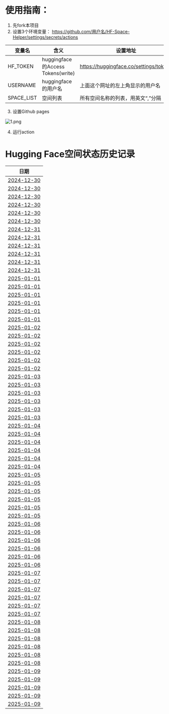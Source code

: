 # 使用指南：
1. 先fork本项目
2. 设置3个环境变量：
https://github.com/用户名/HF-Space-Helper/settings/secrets/actions

|变量名|含义|设置地址|
|---|---|---|
|HF_TOKEN|huggingface的Access Tokens(write)|https://huggingface.co/settings/tokens|
|USERNAME|huggingface的用户名|上面这个网址的左上角显示的用户名|
|SPACE_LIST|空间列表|所有空间名称的列表，用英文“,”分隔|

3. 设置Github pages
   
 ![1.png](https://img520.com/gEEu81.png)
  
4. 运行action

# Hugging Face空间状态历史记录
| 日期 
|---|
| [2024-12-30](https://github.com/midpoint/HF-Space-Helper/commits/8733bde4926ae41d6a6729f2b57c354f618d8c88/docs/index.html) |  |
| [2024-12-30](https://github.com/midpoint/HF-Space-Helper/commits/19169e9bda39be9a0bb385df923e317393d7dfec/docs/index.html) |  |
| [2024-12-30](https://github.com/midpoint/HF-Space-Helper/commits/b81b3fd7c6c9efd15bf1fe0e0b39c4e579b071f4/docs/index.html) |  |
| [2024-12-30](https://github.com/midpoint/HF-Space-Helper/commits/de0bff95a8485625c454a9fe26b9a5130abccff2/docs/index.html) |  |
| [2024-12-30](https://github.com/midpoint/HF-Space-Helper/commits/e66a5c0f20d99bcb2ec3a93f2a5e7e6e4dce3923/docs/index.html) |  |
| [2024-12-30](https://github.com/midpoint/HF-Space-Helper/commits/1da1ddf955cfa263904bfdcb6871f9493255b42a/docs/index.html) |  |
| [2024-12-31](https://github.com/midpoint/HF-Space-Helper/commits/416f1b1641946b70a869222af071b9c614c3a76a/docs/index.html) |  |
| [2024-12-31](https://github.com/midpoint/HF-Space-Helper/commits/c2b167e961c5bc0b8f672e7a21b76deabce08bb2/docs/index.html) |  |
| [2024-12-31](https://github.com/midpoint/HF-Space-Helper/commits/df2980a91bf15092a3512399727e8cd494c6a2c0/docs/index.html) |  |
| [2024-12-31](https://github.com/midpoint/HF-Space-Helper/commits/01967775f0a770d02413a8a28afa48ab3e1e3535/docs/index.html) |  |
| [2024-12-31](https://github.com/midpoint/HF-Space-Helper/commits/e19ecb337066bba0412fac92dba83d9c4222b970/docs/index.html) |  |
| [2024-12-31](https://github.com/midpoint/HF-Space-Helper/commits/c58635be5b7071d5ec64654c23509b5cb1e144b4/docs/index.html) |  |
| [2025-01-01](https://github.com/midpoint/HF-Space-Helper/commits/835d07ab0d039bfad0a7be1df126f23c93186b47/docs/index.html) |  |
| [2025-01-01](https://github.com/midpoint/HF-Space-Helper/commits/2e33fdb4d06cdd7ed0c16fe4cd5234da6033b2f1/docs/index.html) |  |
| [2025-01-01](https://github.com/midpoint/HF-Space-Helper/commits/cf66f20cf17e8eaf92f220502a47734d42814f7f/docs/index.html) |  |
| [2025-01-01](https://github.com/midpoint/HF-Space-Helper/commits/51d92a3e5c3522e7b92aefb45b5aca60ae080812/docs/index.html) |  |
| [2025-01-01](https://github.com/midpoint/HF-Space-Helper/commits/9f9530322882fb8e03ffebbba0c17e705388a866/docs/index.html) |  |
| [2025-01-01](https://github.com/midpoint/HF-Space-Helper/commits/28632f6bce27e5e0b0bf1a463eb9d91c607affc6/docs/index.html) |  |
| [2025-01-02](https://github.com/midpoint/HF-Space-Helper/commits/fd99e0e2eb2facded67b4a3c6f7432b0660be3a2/docs/index.html) |  |
| [2025-01-02](https://github.com/midpoint/HF-Space-Helper/commits/b73f3fd66222ac42ae8f12c735f4ef878e4765dc/docs/index.html) |  |
| [2025-01-02](https://github.com/midpoint/HF-Space-Helper/commits/aa2981a7adfea1d9171ef4ba9f4cd64bdf3888ca/docs/index.html) |  |
| [2025-01-02](https://github.com/midpoint/HF-Space-Helper/commits/cf7767b47634a8b5442333fc822bd9782d96ffee/docs/index.html) |  |
| [2025-01-02](https://github.com/midpoint/HF-Space-Helper/commits/a2151b4b53216b7f851bdfe205bedb454a07db6b/docs/index.html) |  |
| [2025-01-02](https://github.com/midpoint/HF-Space-Helper/commits/cb44db7757dc2fd9b3cd1f782c5610c665c33acf/docs/index.html) |  |
| [2025-01-03](https://github.com/midpoint/HF-Space-Helper/commits/f35358ad575b8026eec1f4dff3af9f4e67af5096/docs/index.html) |  |
| [2025-01-03](https://github.com/midpoint/HF-Space-Helper/commits/0c1b140036bfd43546cc40579b3f2577b9df27d2/docs/index.html) |  |
| [2025-01-03](https://github.com/midpoint/HF-Space-Helper/commits/07542af091f7d67ac8d78850dc8d7db8e7abf847/docs/index.html) |  |
| [2025-01-03](https://github.com/midpoint/HF-Space-Helper/commits/88f756caee6729d3e2878013338745ce8b14b229/docs/index.html) |  |
| [2025-01-03](https://github.com/midpoint/HF-Space-Helper/commits/b51549d8ce5b1fe6f7671c5e0873b84a3d9789e8/docs/index.html) |  |
| [2025-01-03](https://github.com/midpoint/HF-Space-Helper/commits/13611c660e6006adc9aabb2845a4f4bac63f3953/docs/index.html) |  |
| [2025-01-04](https://github.com/midpoint/HF-Space-Helper/commits/551ae002785fd334baca99fa879e9b9380927f4c/docs/index.html) |  |
| [2025-01-04](https://github.com/midpoint/HF-Space-Helper/commits/3b02ecae2932ba5c2bc856485365bdadc946b98d/docs/index.html) |  |
| [2025-01-04](https://github.com/midpoint/HF-Space-Helper/commits/304176dad26197517aed0915883322e62cb1a3c9/docs/index.html) |  |
| [2025-01-04](https://github.com/midpoint/HF-Space-Helper/commits/0da158fed64e9e57d93c0551423bd1d342785ce9/docs/index.html) |  |
| [2025-01-04](https://github.com/midpoint/HF-Space-Helper/commits/affb39e8b7545d0951fdb7030c002b5ff0343546/docs/index.html) |  |
| [2025-01-04](https://github.com/midpoint/HF-Space-Helper/commits/3d40c67d14ebf5e029571b138c5f81cd5f655acf/docs/index.html) |  |
| [2025-01-05](https://github.com/midpoint/HF-Space-Helper/commits/1035996fa0ffe8a03109653d2629e21b974fcc34/docs/index.html) |  |
| [2025-01-05](https://github.com/midpoint/HF-Space-Helper/commits/2a0b9b28bea7c8271209d9018fee454bd675c247/docs/index.html) |  |
| [2025-01-05](https://github.com/midpoint/HF-Space-Helper/commits/d3118e778e5c43d043e9398ad7e77889140ffb73/docs/index.html) |  |
| [2025-01-05](https://github.com/midpoint/HF-Space-Helper/commits/6ff3d7ba02c0473ba539ad250249546ded5a3447/docs/index.html) |  |
| [2025-01-05](https://github.com/midpoint/HF-Space-Helper/commits/f66d1060844bf04cf7468bf2bbcd60a03ad676ae/docs/index.html) |  |
| [2025-01-05](https://github.com/midpoint/HF-Space-Helper/commits/a05a454a8f7fd923a20c8579641d80bdb4132d23/docs/index.html) |  |
| [2025-01-06](https://github.com/midpoint/HF-Space-Helper/commits/bc9c3247c4bc19e0476dc373023d3abd3f811c49/docs/index.html) |  |
| [2025-01-06](https://github.com/midpoint/HF-Space-Helper/commits/5c5a4ff3935b4d9fd1001b42261fae766de13838/docs/index.html) |  |
| [2025-01-06](https://github.com/midpoint/HF-Space-Helper/commits/c6a00f2d9e2899853b4a0ebe75b9d5e825b9e16d/docs/index.html) |  |
| [2025-01-06](https://github.com/midpoint/HF-Space-Helper/commits/d72a71924d2b65cd5da73b2068c4301f570db104/docs/index.html) |  |
| [2025-01-06](https://github.com/midpoint/HF-Space-Helper/commits/e605391ed3ca6068713e7827091c9f5252385d82/docs/index.html) |  |
| [2025-01-06](https://github.com/midpoint/HF-Space-Helper/commits/65c0feabf5e7bd8e0db6e37db43d05716093ccf4/docs/index.html) |  |
| [2025-01-07](https://github.com/midpoint/HF-Space-Helper/commits/4b797c489dbaadbeac03bcf53bef54dbaf01148a/docs/index.html) |  |
| [2025-01-07](https://github.com/midpoint/HF-Space-Helper/commits/22585351a19042510206b211f951e3a7008a24f5/docs/index.html) |  |
| [2025-01-07](https://github.com/midpoint/HF-Space-Helper/commits/878ef819ccb25f47d5a16fc2016e54043b7e372c/docs/index.html) |  |
| [2025-01-07](https://github.com/midpoint/HF-Space-Helper/commits/6914786a54c6d83881f167bdf68e5a4898a6cb24/docs/index.html) |  |
| [2025-01-07](https://github.com/midpoint/HF-Space-Helper/commits/9a8f0496a3cd9b2a37b8e2bf0ad231fece4371c0/docs/index.html) |  |
| [2025-01-07](https://github.com/midpoint/HF-Space-Helper/commits/e089b83e3bd31f39922a7c25446327fe5f92bb8a/docs/index.html) |  |
| [2025-01-08](https://github.com/midpoint/HF-Space-Helper/commits/fea46ded7b4a1b9d90158ad5ea697557b16592a6/docs/index.html) |  |
| [2025-01-08](https://github.com/midpoint/HF-Space-Helper/commits/2389fc24cc4686457dcd128c59724f05b250d842/docs/index.html) |  |
| [2025-01-08](https://github.com/midpoint/HF-Space-Helper/commits/ec479f9e565abeda42a17a5b70910bdad76fcc80/docs/index.html) |  |
| [2025-01-08](https://github.com/midpoint/HF-Space-Helper/commits/a9dd6fd16ec70c4eca7dccd2a55d5a319ff5e200/docs/index.html) |  |
| [2025-01-08](https://github.com/midpoint/HF-Space-Helper/commits/958fd7085165511088ae14cb8676d6964d0fab06/docs/index.html) |  |
| [2025-01-08](https://github.com/midpoint/HF-Space-Helper/commits/2a6bb3b22a37ef143cce7c910a2af95ae9ee2f0a/docs/index.html) |  |
| [2025-01-09](https://github.com/midpoint/HF-Space-Helper/commits/b9ddbbd680e725f8b6804faad2fc53aebae153bd/docs/index.html) |  |
| [2025-01-09](https://github.com/midpoint/HF-Space-Helper/commits/53b3c5e8c838183863c76830d608f11e7dd984d1/docs/index.html) |  |
| [2025-01-09](https://github.com/midpoint/HF-Space-Helper/commits/79cab6750f28c5a459ab4192719c65079b874102/docs/index.html) |  |
| [2025-01-09](https://github.com/midpoint/HF-Space-Helper/commits/49bcab9b48986b36442b6e2a83f6fc2f47139aa3/docs/index.html) |  |
| [2025-01-09](https://github.com/midpoint/HF-Space-Helper/commits/64fefda494afc15e9a1e67b7d35c7dfd0cc1cd1c/docs/index.html) |  |
